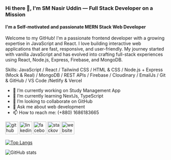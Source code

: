 ### Hi there 👋, I'm SM Nasir Uddin — Full Stack Developer on a Mission
#### I'm a Self-motivated and passionate MERN Stack Web Developer
Welcome to my GitHub! I'm a passionate frontend developer with a growing expertise in JavaScript and React. I love building interactive web applications that are fast, responsive, and user-friendly. My journey started with vanilla JavaScript and has evolved into crafting full-stack experiences using React, Node.js, Express, Firebase, and MongoDB.

Skills: JavaScript / React / Tailwind CSS / HTML & CSS / Node.js + Express (Mock & Real) / MongoDB / REST APIs / Firebase / Cloudinary / EmailJs / Git & GitHub / VS Code  /Netlify & Vercel

- 🔭 I’m currently working on Study Management App 
- 🌱 I’m currently learning NextJs, TypeScript 
- 👯 I’m looking to collaborate on GitHub 
- 💬 Ask me about web development 
- 📫 How to reach me: (+880) 1686183665 


[<img src='https://cdn.jsdelivr.net/npm/simple-icons@3.0.1/icons/github.svg' alt='github' height='40'>](https://github.com/https://github.com/smshiplu)  [<img src='https://cdn.jsdelivr.net/npm/simple-icons@3.0.1/icons/linkedin.svg' alt='linkedin' height='40'>](https://www.linkedin.com/in/https://www.linkedin.com/in/sm-nasir-uddin/)  [<img src='https://cdn.jsdelivr.net/npm/simple-icons@3.0.1/icons/facebook.svg' alt='facebook' height='40'>](https://www.facebook.com/https://www.facebook.com/NasirUddinShiplu)  [<img src='https://cdn.jsdelivr.net/npm/simple-icons@3.0.1/icons/stackoverflow.svg' alt='stackoverflow' height='40'>](https://stackoverflow.com/users/https://stackoverflow.com/users/4835188/shiplu)  [<img src='https://cdn.jsdelivr.net/npm/simple-icons@3.0.1/icons/icloud.svg' alt='website' height='40'>](https://smnasiruddin.vercel.app)  

[![Top Langs](https://github-readme-stats.vercel.app/api/top-langs/?username=https://github.com/smshiplu)](https://github.com/anuraghazra/github-readme-stats)

![GitHub stats](https://github-readme-stats.vercel.app/api?username=https://github.com/smshiplu&show_icons=true)  

